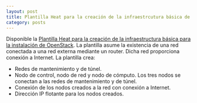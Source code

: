 ```yaml
---
layout: post
title: Plantilla Heat para la creación de la infraestrcutura básica de OpenStack
category: posts
---
```


Disponible la [Plantilla Heat para la creación de la infraestructura básica para la instalación de OpenStack](https://gist.github.com/ualmtorres/8f1e7720deaa3aefa77678372e37d69e). La plantilla asume la existencia de una red conectada a una red externa mediante un router. Dicha red proporciona conexión a Internet. La plantilla crea:

* Redes de mantenimiento y de túnel.
* Nodo de control, nodo de red y nodo de cómputo. Los tres nodos se conectan a las redes de mantenimiento y de túnel.
* Conexión de los nodos creados a la red con conexión a Internet.
* Dirección IP flotante para los nodos creados.